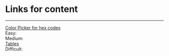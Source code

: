 # Links for content
***
[Color Picker for hex codes](https://www.w3schools.com/colors/colors_picker.asp)<br/>
Easy:<br/>
Medium:<br/>
[Tables](https://www.w3schools.com/tags/tag_table.asp)<br/>
Difficult:
